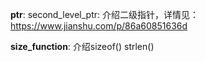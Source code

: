 
**ptr**:
  second_level_ptr: 介绍二级指针，详情见：https://www.jianshu.com/p/86a60851636d


**size_function**:
  介绍sizeof() strlen()

